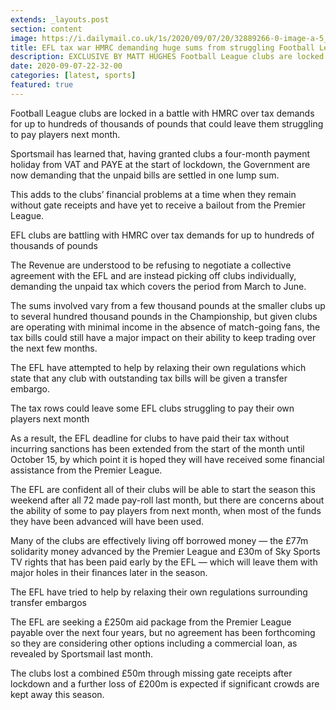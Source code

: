 ```yaml
---
extends: _layouts.post
section: content
image: https://i.dailymail.co.uk/1s/2020/09/07/20/32889266-0-image-a-5_1599508756225.jpg 
title: EFL tax war HMRC demanding huge sums from struggling Football League teams 
description: EXCLUSIVE BY MATT HUGHES Football League clubs are locked in a battle with HMRC over tax demands for up to hundreds of thousands of pounds. The EFL have relaxed their tax rules too. 
date: 2020-09-07-22-32-00 
categories: [latest, sports] 
featured: true 
--- 
```

Football League clubs are locked in a battle with HMRC over tax demands for up to hundreds of thousands of pounds that could leave them struggling to pay players next month.

Sportsmail has learned that, having granted clubs a four-month payment holiday from VAT and PAYE at the start of lockdown, the Government are now demanding that the unpaid bills are settled in one lump sum.

This adds to the clubs’ financial problems at a time when they remain without gate receipts and have yet to receive a bailout from the Premier League. 

EFL clubs are battling with HMRC over tax demands for up to hundreds of thousands of pounds

The Revenue are understood to be refusing to negotiate a collective agreement with the EFL and are instead picking off clubs individually, demanding the unpaid tax which covers the period from March to June.

The sums involved vary from a few thousand pounds at the smaller clubs up to several hundred thousand pounds in the Championship, but given clubs are operating with minimal income in the absence of match-going fans, the tax bills could still have a major impact on their ability to keep trading over the next few months. 

The EFL have attempted to help by relaxing their own regulations which state that any club with outstanding tax bills will be given a transfer embargo.

The tax rows could leave some EFL clubs struggling to pay their own players next month

As a result, the EFL deadline for clubs to have paid their tax without incurring sanctions has been extended from the start of the month until October 15, by which point it is hoped they will have received some financial assistance from the Premier League. 

The EFL are confident all of their clubs will be able to start the season this weekend after all 72 made pay-roll last month, but there are concerns about the ability of some to pay players from next month, when most of the funds they have been advanced will have been used.

Many of the clubs are effectively living off borrowed money — the £77m solidarity money advanced by the Premier League and £30m of Sky Sports TV rights that has been paid early by the EFL — which will leave them with major holes in their finances later in the season. 

The EFL have tried to help by relaxing their own regulations surrounding transfer embargos

The EFL are seeking a £250m aid package from the Premier League payable over the next four years, but no agreement has been forthcoming so they are considering other options including a commercial loan, as revealed by Sportsmail last month.

The clubs lost a combined £50m through missing gate receipts after lockdown and a further loss of £200m is expected if significant crowds are kept away this season.


